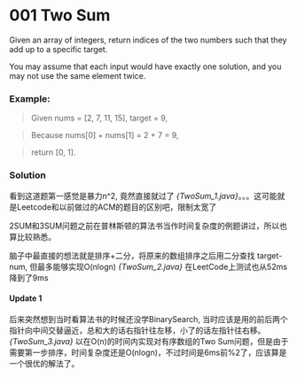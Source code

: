 # 001 Two Sum

Given an array of integers, return indices of the two numbers such that they add up to a specific target.

You may assume that each input would have exactly one solution, and you may not use the same element twice.

### Example:
>Given nums = [2, 7, 11, 15], target = 9,

>Because nums[0] + nums[1] = 2 + 7 = 9,

>return [0, 1].

### Solution

看到这道题第一感觉是暴力n^2, 竟然直接就过了  *{TwoSum_1.java}*。。。这可能就是Leetcode和以前做过的ACM的题目的区别吧，限制太宽了

2SUM和3SUM问题之前在普林斯顿的算法书当作时间复杂度的例题讲过，所以也算比较熟悉。

脑子中最直接的想法就是排序+二分，将原来的数组排序之后用二分查找 target-num, 但最多能够实现O(nlogn)   *{TwoSum_2.java}* 在LeetCode上测试也从52ms降到了9ms

#### Update 1
后来突然想到当时看算法书的时候还没学BinarySearch, 当时应该是用的前后两个指针向中间交替逼近，总和大的话右指针往左移，小了的话左指针往右移。 *{TwoSum_3.java}* 以在O(n)的时间内实现对有序数组的Two Sum问题，但是由于需要第一步排序，时间复杂度还是O(nlogn)，不过时间是6ms前%2了，应该算是一个很优的解法了。
